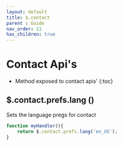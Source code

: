 ```yaml
---
layout: default
title: $.contact
parent : Guide
nav_order: 11
has_children: true
---
```

# Contact Api's
- Method exposed to contact apis'
{:toc}


## $.contact.prefs.lang ()
Sets the language pregs for contact
```javascript
function myHandler(){
    return $.contact.prefs.lang('en_US');
}
```